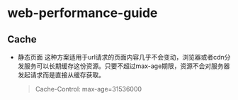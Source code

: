 # web-performance-guide

## Cache
+ 静态页面
    这种方案适用于url请求的页面内容几乎不会变动，浏览器或者cdn分发服务可以长期缓存这份资源。只要不超过max-age期限，资源不会对服务器发起请求而是直接从缓存获取。
    > Cache-Control: max-age=31536000